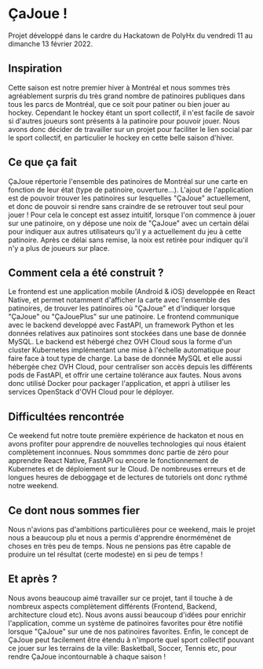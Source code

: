 # ÇaJoue !

Projet développé dans le cardre du Hackatown de PolyHx du vendredi 11 au dimanche 13 février 2022.

## Inspiration

Cette saison est notre premier hiver à Montréal et nous sommes très agréablement surpris du très grand nombre de patinoires publiques dans tous les parcs de Montréal, que ce soit pour patiner ou bien jouer au hockey. Cependant le hockey étant un sport collectif, il n'est facile de savoir si d'autres joueurs sont présents à la patinoire pour pouvoir jouer. Nous avons donc décider de travailler sur un projet pour faciliter le lien social par le sport collectif, en particulier le hockey en cette belle saison d'hiver.

## Ce que ça fait

ÇaJoue répertorie l'ensemble des patinoires de Montréal sur une carte en fonction de leur état (type de patinoire, ouverture...). L'ajout de l'application est de pouvoir trouver les patinoires sur lesquelles "ÇaJoue" actuellement, et donc de pouvoir si rendre sans craindre de se retrouver tout seul pour jouer !
Pour cela le concept est assez intuitif, lorsque l'on commence à jouer sur une patinoire, on y dépose une noix de "ÇaJoue" avec un certain délai pour indiquer aux autres utilisateurs qu'il y a actuellement du jeu à cette patinoire. Après ce délai sans remise, la noix est retirée pour indiquer qu'il n'y a plus de joueurs sur place.

## Comment cela a été construit ?

Le frontend est une application mobile (Android & iOS) developpée en React Native, et permet notamment d'afficher la carte avec l'ensemble des patinoires, de trouver les patinoires où "ÇaJoue" et d'indiquer lorsque "ÇaJoue" ou "ÇaJouePlus" sur une patinoire. Le frontend communique avec le backend developpé avec FastAPI, un framework Python et les données relatives aux patinoires sont stockées dans une base de donnée MySQL. Le backend est hébergé chez OVH Cloud sous la forme d'un cluster Kubernetes implémentant une mise à l'échelle automatique pour faire face à tout type de charge. La base de donnée MySQL et elle aussi hébergée chez OVH Cloud, pour centraliser son accès depuis les différents pods de FastAPI, et offrir une certaine tolérance aux fautes. Nous avons donc utilisé Docker pour packager l'application, et appri à utiliser les services OpenStack d'OVH Cloud pour le déployer. 

## Difficultées rencontrée

Ce weekend fut notre toute première expérience de hackaton et nous en avons profiter pour apprendre de nouvelles technologies qui nous étaient complètement inconnues. Nous sommmes donc partie de zéro pour apprendre React Native, FastAPI ou encore le fonctionnement de Kubernetes et de déploiement sur le Cloud. De nombreuses erreurs et de longues heures de deboggage et de lectures de tutoriels ont donc rythmé notre weekend.

## Ce dont nous sommes fier

Nous n'avions pas d'ambitions particulières pour ce weekend, mais le projet nous a beaucoup plu et nous a permis d'apprendre énorméménet de choses en très peu de temps. Nous ne pensions pas être capable de produire un tel résultat (certe modeste) en si peu de temps !

## Et après ?

Nous avons beaucoup aimé travailler sur ce projet, tant il touche à de nombreux aspects complètement différents (Frontend, Backend, architecture cloud etc). Nous avons aussi beaucoup d'idées pour enrichir l'application, comme un système de patinoires favorites pour être notifié lorsque "ÇaJoue" sur une de nos patinoires favorites. Enfin, le concept de ÇaJoue peut facilement être étendu à n'importe quel sport collectif pouvant ce jouer sur les terrains de la ville: Basketball, Soccer, Tennis etc, pour rendre ÇaJoue incontournable à chaque saison !